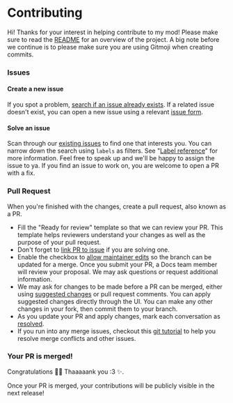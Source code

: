 # Contributing
Hi! Thanks for your interest in helping contribute to my mod! Please make sure to read the [README](https://github.com/ash-development/storage-dimension/issues) for an overview of the project. A big note before we continue is to please make sure you are using Gitmoji when creating commits.

### Issues

#### Create a new issue

If you spot a problem, [search if an issue already exists](https://github.com/ash-development/storage-dimension/issues). If a related issue doesn't exist, you can open a new issue using a relevant [issue form](https://github.com/ash-development/storage-dimension/issues/new/choose).

#### Solve an issue

Scan through our [existing issues](https://github.com/ash-development/storage-dimension/issues) to find one that interests you. You can narrow down the search using `labels` as filters. See "[Label reference](https://docs.github.com/en/contributing/collaborating-on-github-docs/label-reference)" for more information. Feel free to speak up and we'll be happy to assign the issue to ya. If you find an issue to work on, you are welcome to open a PR with a fix.

### Pull Request

When you're finished with the changes, create a pull request, also known as a PR.
- Fill the "Ready for review" template so that we can review your PR. This template helps reviewers understand your changes as well as the purpose of your pull request.
- Don't forget to [link PR to issue](https://docs.github.com/en/issues/tracking-your-work-with-issues/linking-a-pull-request-to-an-issue) if you are solving one.
- Enable the checkbox to [allow maintainer edits](https://docs.github.com/en/github/collaborating-with-issues-and-pull-requests/allowing-changes-to-a-pull-request-branch-created-from-a-fork) so the branch can be updated for a merge.
Once you submit your PR, a Docs team member will review your proposal. We may ask questions or request additional information.
- We may ask for changes to be made before a PR can be merged, either using [suggested changes](https://docs.github.com/en/github/collaborating-with-issues-and-pull-requests/incorporating-feedback-in-your-pull-request) or pull request comments. You can apply suggested changes directly through the UI. You can make any other changes in your fork, then commit them to your branch.
- As you update your PR and apply changes, mark each conversation as [resolved](https://docs.github.com/en/github/collaborating-with-issues-and-pull-requests/commenting-on-a-pull-request#resolving-conversations).
- If you run into any merge issues, checkout this [git tutorial](https://github.com/skills/resolve-merge-conflicts) to help you resolve merge conflicts and other issues.

### Your PR is merged!

Congratulations :tada::tada: Thaaaaank you :3 :sparkles:.

Once your PR is merged, your contributions will be publicly visible in the next release!
